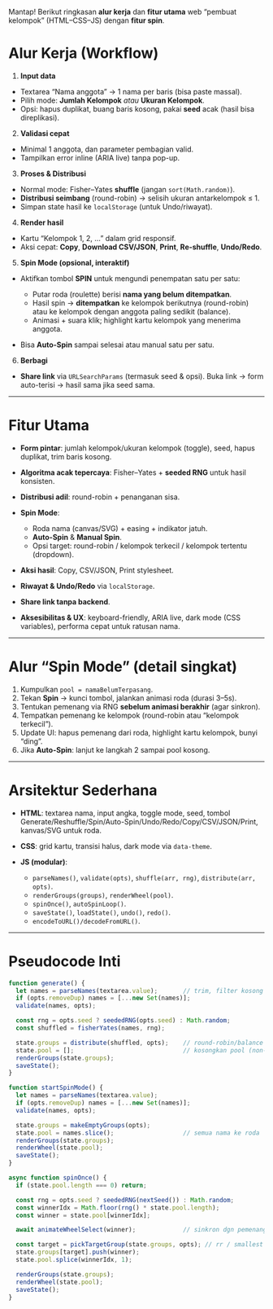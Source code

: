 Mantap! Berikut ringkasan **alur kerja** dan **fitur utama** web “pembuat kelompok” (HTML–CSS–JS) dengan **fitur spin**.

# Alur Kerja (Workflow)

1. **Input data**

* Textarea “Nama anggota” → 1 nama per baris (bisa paste massal).
* Pilih mode: **Jumlah Kelompok** *atau* **Ukuran Kelompok**.
* Opsi: hapus duplikat, buang baris kosong, pakai **seed** acak (hasil bisa direplikasi).

2. **Validasi cepat**

* Minimal 1 anggota, dan parameter pembagian valid.
* Tampilkan error inline (ARIA live) tanpa pop-up.

3. **Proses & Distribusi**

* Normal mode: Fisher–Yates **shuffle** (jangan `sort(Math.random)`).
* **Distribusi seimbang** (round-robin) → selisih ukuran antarkelompok ≤ 1.
* Simpan state hasil ke `localStorage` (untuk Undo/riwayat).

4. **Render hasil**

* Kartu “Kelompok 1, 2, …” dalam grid responsif.
* Aksi cepat: **Copy**, **Download CSV/JSON**, **Print**, **Re-shuffle**, **Undo/Redo**.

5. **Spin Mode (opsional, interaktif)**

* Aktifkan tombol **SPIN** untuk mengundi penempatan satu per satu:

  * Putar roda (roulette) berisi **nama yang belum ditempatkan**.
  * Hasil spin → **ditempatkan** ke kelompok berikutnya (round-robin) atau ke kelompok dengan anggota paling sedikit (balance).
  * Animasi + suara klik; highlight kartu kelompok yang menerima anggota.
* Bisa **Auto-Spin** sampai selesai atau manual satu per satu.

6. **Berbagi**

* **Share link** via `URLSearchParams` (termasuk seed & opsi). Buka link → form auto-terisi → hasil sama jika seed sama.

---

# Fitur Utama

* **Form pintar**: jumlah kelompok/ukuran kelompok (toggle), seed, hapus duplikat, trim baris kosong.
* **Algoritma acak tepercaya**: Fisher–Yates + **seeded RNG** untuk hasil konsisten.
* **Distribusi adil**: round-robin + penanganan sisa.
* **Spin Mode**:

  * Roda nama (canvas/SVG) + easing + indikator jatuh.
  * **Auto-Spin** & **Manual Spin**.
  * Opsi target: round-robin / kelompok terkecil / kelompok tertentu (dropdown).
* **Aksi hasil**: Copy, CSV/JSON, Print stylesheet.
* **Riwayat & Undo/Redo** via `localStorage`.
* **Share link tanpa backend**.
* **Aksesibilitas & UX**: keyboard-friendly, ARIA live, dark mode (CSS variables), performa cepat untuk ratusan nama.

---

# Alur “Spin Mode” (detail singkat)

1. Kumpulkan `pool = namaBelumTerpasang`.
2. Tekan **Spin** → kunci tombol, jalankan animasi roda (durasi 3–5s).
3. Tentukan pemenang via RNG **sebelum animasi berakhir** (agar sinkron).
4. Tempatkan pemenang ke kelompok (round-robin atau “kelompok terkecil”).
5. Update UI: hapus pemenang dari roda, highlight kartu kelompok, bunyi “ding”.
6. Jika **Auto-Spin**: lanjut ke langkah 2 sampai pool kosong.

---

# Arsitektur Sederhana

* **HTML**: textarea nama, input angka, toggle mode, seed, tombol Generate/Reshuffle/Spin/Auto-Spin/Undo/Redo/Copy/CSV/JSON/Print, kanvas/SVG untuk roda.
* **CSS**: grid kartu, transisi halus, dark mode via `data-theme`.
* **JS (modular)**:

  * `parseNames()`, `validate(opts)`, `shuffle(arr, rng)`, `distribute(arr, opts)`.
  * `renderGroups(groups)`, `renderWheel(pool)`.
  * `spinOnce()`, `autoSpinLoop()`.
  * `saveState()`, `loadState()`, `undo()`, `redo()`.
  * `encodeToURL()/decodeFromURL()`.

---

# Pseudocode Inti

```js
function generate() {
  let names = parseNames(textarea.value);       // trim, filter kosong
  if (opts.removeDup) names = [...new Set(names)];
  validate(names, opts);

  const rng = opts.seed ? seededRNG(opts.seed) : Math.random;
  const shuffled = fisherYates(names, rng);

  state.groups = distribute(shuffled, opts);    // round-robin/balance
  state.pool = [];                              // kosongkan pool (non-spin)
  renderGroups(state.groups);
  saveState();
}

function startSpinMode() {
  let names = parseNames(textarea.value);
  if (opts.removeDup) names = [...new Set(names)];
  validate(names, opts);

  state.groups = makeEmptyGroups(opts);
  state.pool = names.slice();                   // semua nama ke roda
  renderGroups(state.groups);
  renderWheel(state.pool);
  saveState();
}

async function spinOnce() {
  if (state.pool.length === 0) return;

  const rng = opts.seed ? seededRNG(nextSeed()) : Math.random;
  const winnerIdx = Math.floor(rng() * state.pool.length);
  const winner = state.pool[winnerIdx];

  await animateWheelSelect(winner);             // sinkron dgn pemenang

  const target = pickTargetGroup(state.groups, opts); // rr / smallest
  state.groups[target].push(winner);
  state.pool.splice(winnerIdx, 1);

  renderGroups(state.groups);
  renderWheel(state.pool);
  saveState();
}
```


